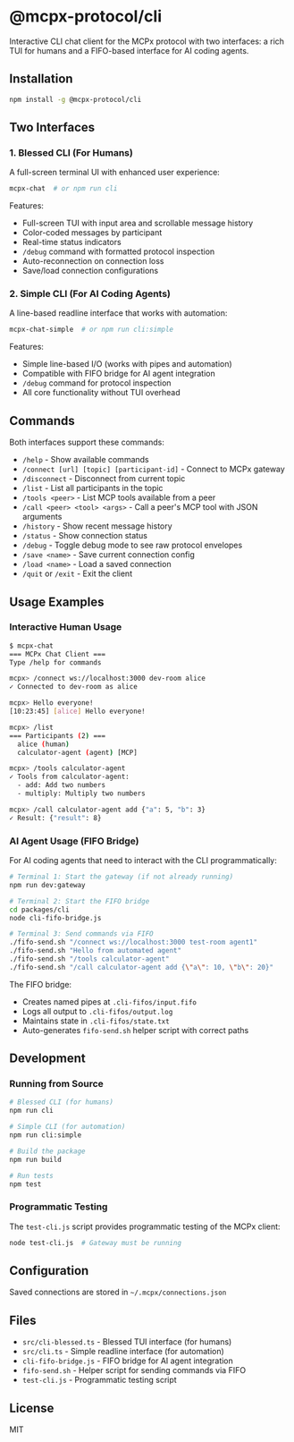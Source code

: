 # @mcpx-protocol/cli

Interactive CLI chat client for the MCPx protocol with two interfaces: a rich TUI for humans and a FIFO-based interface for AI coding agents.

## Installation

```bash
npm install -g @mcpx-protocol/cli
```

## Two Interfaces

### 1. Blessed CLI (For Humans)

A full-screen terminal UI with enhanced user experience:

```bash
mcpx-chat  # or npm run cli
```

Features:
- Full-screen TUI with input area and scrollable message history
- Color-coded messages by participant
- Real-time status indicators
- `/debug` command with formatted protocol inspection
- Auto-reconnection on connection loss
- Save/load connection configurations

### 2. Simple CLI (For AI Coding Agents)

A line-based readline interface that works with automation:

```bash
mcpx-chat-simple  # or npm run cli:simple
```

Features:
- Simple line-based I/O (works with pipes and automation)
- Compatible with FIFO bridge for AI agent integration
- `/debug` command for protocol inspection
- All core functionality without TUI overhead

## Commands

Both interfaces support these commands:

- `/help` - Show available commands
- `/connect [url] [topic] [participant-id]` - Connect to MCPx gateway
- `/disconnect` - Disconnect from current topic
- `/list` - List all participants in the topic
- `/tools <peer>` - List MCP tools available from a peer
- `/call <peer> <tool> <args>` - Call a peer's MCP tool with JSON arguments
- `/history` - Show recent message history
- `/status` - Show connection status
- `/debug` - Toggle debug mode to see raw protocol envelopes
- `/save <name>` - Save current connection config
- `/load <name>` - Load a saved connection
- `/quit` or `/exit` - Exit the client

## Usage Examples

### Interactive Human Usage

```bash
$ mcpx-chat
=== MCPx Chat Client ===
Type /help for commands

mcpx> /connect ws://localhost:3000 dev-room alice
✓ Connected to dev-room as alice

mcpx> Hello everyone!
[10:23:45] [alice] Hello everyone!

mcpx> /list
=== Participants (2) ===
  alice (human) 
  calculator-agent (agent) [MCP]

mcpx> /tools calculator-agent
✓ Tools from calculator-agent:
  - add: Add two numbers
  - multiply: Multiply two numbers

mcpx> /call calculator-agent add {"a": 5, "b": 3}
✓ Result: {"result": 8}
```

### AI Agent Usage (FIFO Bridge)

For AI coding agents that need to interact with the CLI programmatically:

```bash
# Terminal 1: Start the gateway (if not already running)
npm run dev:gateway

# Terminal 2: Start the FIFO bridge
cd packages/cli
node cli-fifo-bridge.js

# Terminal 3: Send commands via FIFO
./fifo-send.sh "/connect ws://localhost:3000 test-room agent1"
./fifo-send.sh "Hello from automated agent"
./fifo-send.sh "/tools calculator-agent"
./fifo-send.sh "/call calculator-agent add {\"a\": 10, \"b\": 20}"
```

The FIFO bridge:
- Creates named pipes at `.cli-fifos/input.fifo`
- Logs all output to `.cli-fifos/output.log`
- Maintains state in `.cli-fifos/state.txt`
- Auto-generates `fifo-send.sh` helper script with correct paths

## Development

### Running from Source

```bash
# Blessed CLI (for humans)
npm run cli

# Simple CLI (for automation)
npm run cli:simple

# Build the package
npm run build

# Run tests
npm test
```

### Programmatic Testing

The `test-cli.js` script provides programmatic testing of the MCPx client:

```bash
node test-cli.js  # Gateway must be running
```

## Configuration

Saved connections are stored in `~/.mcpx/connections.json`

## Files

- `src/cli-blessed.ts` - Blessed TUI interface (for humans)
- `src/cli.ts` - Simple readline interface (for automation)
- `cli-fifo-bridge.js` - FIFO bridge for AI agent integration
- `fifo-send.sh` - Helper script for sending commands via FIFO
- `test-cli.js` - Programmatic testing script

## License

MIT